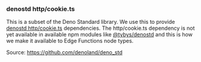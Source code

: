 ### denostd http/cookie.ts

This is a subset of the Deno Standard library. We use this to provide
[denostd http/cookie.ts](https://deno.land/std@0.114.0/http/cookie.ts) dependencies. The http/cookie.ts dependency is
not yet available in available npm modules like
[@tybys/denostd](https://www.npmjs.com/package/@tybys/denostd/v/0.100.10000) and this is how we make it available to
Edge Functions node types.

Source: https://github.com/denoland/deno_std
